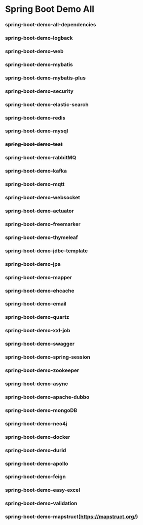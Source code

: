 # Spring Boot Demo All
### spring-boot-demo-all-dependencies
### spring-boot-demo-logback
### spring-boot-demo-web
### spring-boot-demo-mybatis
### spring-boot-demo-mybatis-plus
### spring-boot-demo-security
### spring-boot-demo-elastic-search
### spring-boot-demo-redis
### spring-boot-demo-mysql
### ~~spring-boot-demo-test~~
### spring-boot-demo-rabbitMQ
### spring-boot-demo-kafka
### spring-boot-demo-mqtt
### spring-boot-demo-websocket
### spring-boot-demo-actuator
### spring-boot-demo-freemarker
### spring-boot-demo-thymeleaf
### spring-boot-demo-jdbc-template
### spring-boot-demo-jpa
### spring-boot-demo-mapper
### spring-boot-demo-ehcache
### spring-boot-demo-email
### spring-boot-demo-quartz
### spring-boot-demo-xxl-job
### spring-boot-demo-swagger
### spring-boot-demo-spring-session
### spring-boot-demo-zookeeper
### spring-boot-demo-async
### spring-boot-demo-apache-dubbo
### spring-boot-demo-mongoDB
### spring-boot-demo-neo4j
### spring-boot-demo-docker
### spring-boot-demo-durid
### spring-boot-demo-apollo
### spring-boot-demo-feign
### spring-boot-demo-easy-excel
### spring-boot-demo-validation
### spring-boot-demo-mapstruct(https://mapstruct.org/)


